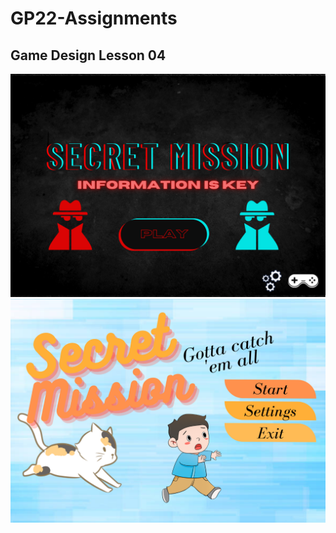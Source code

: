 # GP22-Assignments
<h2>Game Design Lesson 04</h2>
<img src="SecretMission.png" alt="">

<img src="SecretMissionCat.png" alt="">